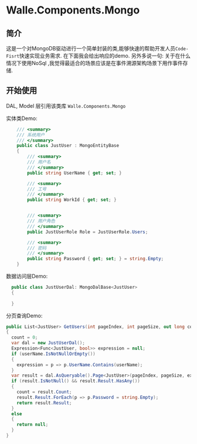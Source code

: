 ﻿# Walle.Components.Mongo 

## 简介

 这是一个对MongoDB驱动进行一个简单封装的类,能够快速的帮助开发人员```Code-Fisrt```快速实现业务需求.
 在下面我会给出响应的demo. 另外多说一句: 关于在什么情况下使用NoSql ,我觉得最适合的场景应该是在事件溯源架构场景下用作事件存储.

## 开始使用

DAL, Model 层引用该类库 ```Walle.Components.Mongo ```

实体类Demo:

```c#
    /// <summary>
    /// 系统用户
    /// </summary>
    public class JustUser : MongoEntityBase
    {
        /// <summary>
        /// 用户名
        /// </summary>
        public string UserName { get; set; }

        /// <summary>
        /// 工号
        /// </summary>
        public string WorkId { get; set; }


        /// <summary>
        /// 用户角色
        /// </summary>
        public JustUserRole Role = JustUserRole.Users;

        /// <summary>
        /// 密码
        /// </summary>
        public string Password { get; set; } = string.Empty;
    }
```

数据访问层Demo:

```c#
  public class JustUserDal: MongoDalBase<JustUser>
  {
     
  }
```

分页查询Demo:

```c#
public List<JustUser> GetUsers(int pageIndex, int pageSize, out long count, string userName = null)
{
  count = 0;
  var dal = new JustUserDal();
  Expression<Func<JustUser, bool>> expression = null;
  if (userName.IsNotNullOrEmpty())
  {
    expression = p => p.UserName.Contains(userName);
  }
  var result = dal.AsQueryable().Page<JustUser>(pageIndex, pageSize, expression);
  if (result.IsNotNull() && result.Result.HasAny())
  {
    count = result.Count;
    result.Result.ForEach(p => p.Password = string.Empty);
    return result.Result;
  }
  else
  {
    return null;
  }
}
```
